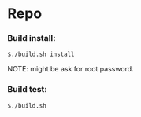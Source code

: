 # Repo

### Build install:

    $./build.sh install
    
NOTE: might be ask for root password.

### Build test:

	$./build.sh

